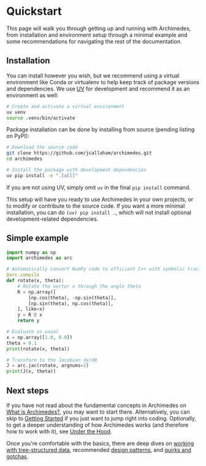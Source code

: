 # Quickstart

This page will walk you through getting up and running with Archimedes, from installation and environment setup through a minimal example and some recommendations for navigating the rest of the documentation.

## Installation

You can install however you wish, but we recommend using a virtual environment like Conda or virtualenv to help keep track of package versions and dependencies.
We use [UV](https://github.com/astral-sh/uv) for development and recommend it as an environment as well:

```bash
# Create and activate a virtual environment 
uv venv
source .venv/bin/activate
```

Package installation can be done by installing from source (pending listing on PyPI):

```bash
# Download the source code
git clone https://github.com/jcallaham/archimedes.git
cd archimedes

# Install the package with development dependencies
uv pip install -e ".[all]"
```

If you are not using UV, simply omit `uv` in the final `pip install` command.

This setup will have you ready to use Archimedes in your own projects, or to modify or contribute to the source code.
If you want a more minimal installation, you can do `(uv) pip install .`, which will not install optional development-related dependencies.


## Simple example

```python
import numpy as np
import archimedes as arc

# Automatically convert NumPy code to efficient C++ with symbolic tracing
@arc.compile
def rotate(x, theta):
    # Rotate the vector x through the angle theta
    R = np.array([
        [np.cos(theta), -np.sin(theta)],
        [np.sin(theta), np.cos(theta)],
    ], like=x)
    y = R @ x
    return y

# Evaluate as usual
x = np.array([1.0, 0.0])
theta = 0.1
print(rotate(x, theta))

# Transform to the Jacobian dy/dθ
J = arc.jac(rotate, argnums=1)
print(J(x, theta))
```

## Next steps

If you have not read about the fundamental concepts in Archimedes on [What is Archimedes?](about.md), you may want to start there.
Alternatively, you can skip to [Getting Started](getting-started.md) if you just want to jump right into coding.
Optionally, to get a deeper understanding of how Archimedes works (and therefore how to work with it), see [Under the Hood](under-the-hood.md).

Once you're comfortable with the basics, there are deep dives on [working with tree-structured data](trees.md), recommended [design patterns](generated/notebooks/modular-design.md), and [quirks and gotchas](gotchas.md).

<!-- TODO: Add pointers to examples and API documentation once available -->